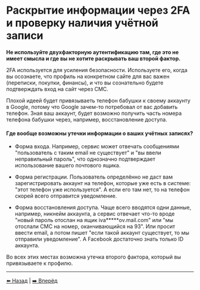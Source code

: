 # Раскрытие информации через 2FA и проверку наличия учётной записи

**Не используйте двухфакторную аутентификацию там, где это не имеет смысла и где вы не хотите раскрывать ваш второй фактор.**

2FA используется для усиления безопасности. Используете его, когда вы осознаете, что профиль на конкретном сайте для вас важен (переписки, покупки, финансы), и что вы сознательно будете подтверждать вход на сайт через СМС.

Плохой идеей будет привязываеть телефон бабушки к своему аккаунту в Google, потому что Google зачем-то потребовал от вас добавить телефон. Зная ваш аккаунт, будет возможно получить часть номера телефона бабушки через, например, восстановление доступа.

#### Где вообще возможны утечки информации о ваших учётных записях?

* Форма входа. Например, сервис может отвечать сообщениями "пользователь с таким email не существует" и "вы ввели неправильный пароль", что однозначно 
подтверждает использование вашего почтового ящика.

* Форма регистрации. Пользователь определённо не даст вам зарегистрировать аккаунт на телефон, которые уже есть в системе: "этот телефон уже используется". А если его там нет, то на телефон скорей всего отправится уведомление.

* Форма восстановления доступа. Чаще всего вводятся одни данные, например, никнейм аккаунта, а сервис отвечает что-то вроде "новый пароль отослан на ящик iva*****ov.mail.com" или "мы отослали СМС на номер, оканчивающийся на 93". Или просит ввести email, а потом пишет "если такой аккаунт существует, то мы отправили уведомление". А Facebook достаточно знать только ID аккаунта.

Во всех этих местах возможна утечка второго фактора, который вы привязываете к профилю.

---

[⬅️ Назад](./telegram.md) | [➡️ Вперёд](./deleteme.md)
